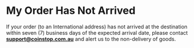 
# My Order Has Not Arrived

If your order (to an International address) has not arrived at the destination within seven (7) business days of the expected arrival date, please contact  **support@coinstop.com.au** and alert us to the non-delivery of goods.
